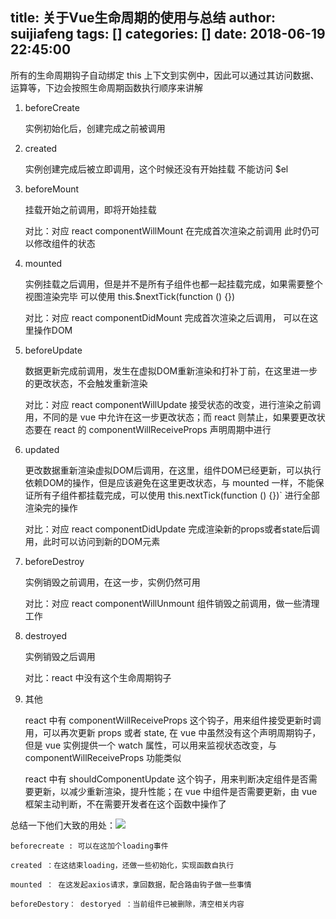 title: 关于Vue生命周期的使用与总结
author: suijiafeng
tags: []
categories: []
date: 2018-06-19 22:45:00
---


 所有的生命周期钩子自动绑定 this 上下文到实例中，因此可以通过其访问数据、运算等，下边会按照生命周期函数执行顺序来讲解


1. beforeCreate

    实例初始化后，创建完成之前被调用

2. created

    实例创建完成后被立即调用，这个时候还没有开始挂载 不能访问 $el

3. beforeMount

    挂载开始之前调用，即将开始挂载

    对比：对应 react componentWillMount 在完成首次渲染之前调用 此时仍可以修改组件的状态

4. mounted

    实例挂载之后调用，但是并不是所有子组件也都一起挂载完成，如果需要整个视图渲染完毕 可以使用 this.$nextTick(function () {})

    对比：对应 react componentDidMount 完成首次渲染之后调用， 可以在这里操作DOM

5. beforeUpdate

    数据更新完成前调用，发生在虚拟DOM重新渲染和打补丁前，在这里进一步的更改状态，不会触发重新渲染

    对比：对应 react componentWillUpdate 接受状态的改变，进行渲染之前调用，不同的是 vue 中允许在这一步更改状态；而 react 则禁止，如果要更改状态要在 react 的 componentWillReceiveProps 声明周期中进行

6. updated

    更改数据重新渲染虚拟DOM后调用，在这里，组件DOM已经更新，可以执行依赖DOM的操作，但是应该避免在这里更改状态，与 mounted 一样，不能保证所有子组件都挂载完成，可以使用 this.nextTick(function () {})` 进行全部渲染完的操作

    对比：对应 react componentDidUpdate 完成渲染新的props或者state后调用，此时可以访问到新的DOM元素

7. beforeDestroy

    实例销毁之前调用，在这一步，实例仍然可用

    对比：对应 react componentWillUnmount 组件销毁之前调用，做一些清理工作

8. destroyed

    实例销毁之后调用

    对比：react 中没有这个生命周期钩子

9. 其他

    react 中有 componentWillReceiveProps 这个钩子，用来组件接受更新时调用，可以再次更新 props 或者 state, 在 vue 中虽然没有这个声明周期钩子，但是 vue 实例提供一个 watch 属性，可以用来监视状态改变，与 componentWillReceiveProps 功能类似

    react 中有 shouldComponentUpdate 这个钩子，用来判断决定组件是否需要更新，以减少重新渲染，提升性能；在 vue 中组件是否需要更新，由 vue 框架主动判断，不在需要开发者在这个函数中操作了


总结一下他们大致的用处：![](http://suijiafeng.com/images/bg.jpg)

    beforecreate : 可以在这加个loading事件

    created ：在这结束loading，还做一些初始化，实现函数自执行 

    mounted ： 在这发起axios请求，拿回数据，配合路由钩子做一些事情

    beforeDestory： destoryed ：当前组件已被删除，清空相关内容


